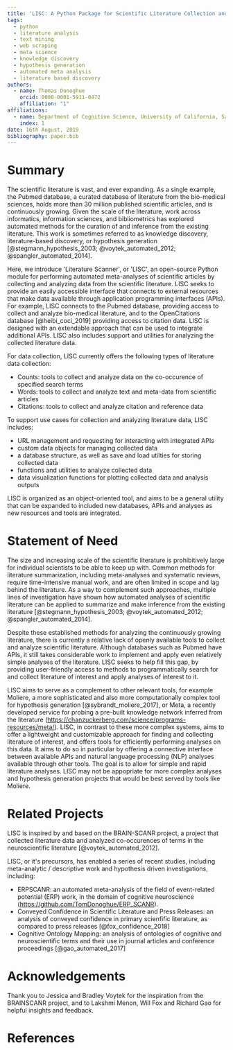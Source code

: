 ```yaml
---
title: 'LISC: A Python Package for Scientific Literature Collection and Analysis'
tags:
  - python
  - literature analysis
  - text mining
  - web scraping
  - meta science
  - knowledge discovery
  - hypothesis generation
  - automated meta analysis
  - literature based discovery
authors:
  - name: Thomas Donoghue
    orcid: 0000-0001-5911-0472
    affiliation: "1"
affiliations:
  - name: Department of Cognitive Science, University of California, San Diego
    index: 1
date: 16th August, 2019
bibliography: paper.bib
---
```


# Summary

The scientific literature is vast, and ever expanding. As a single example, the Pubmed database,
a curated database of literature from the bio-medical sciences, holds more than 30 million
published scientific articles, and is continuously growing. Given the scale of the literature,
work across informatics, information sciences, and bibliometrics has explored automated methods
for the curation of and inference from the existing literature. This work is sometimes referred
to as knowledge discovery, literature-based discovery, or hypothesis generation
[@stegmann_hypothesis_2003; @voytek_automated_2012; @spangler_automated_2014].

Here, we introduce 'Literature Scanner', or 'LISC', an open-source Python module for performing
automated meta-analyses of scientific articles by collecting and analyzing data from the
scientific literature. LISC seeks to provide an easily accessible interface that connects to
external resources that make data available through application programming interfaces (APIs).
For example, LISC connects to the Pubmed database, providing access to collect and analyze bio-medical
literature, and to the OpenCitations database [@heibi_coci_2019] providing access to citation data.
LISC is designed with an extendable approach that can be used to integrate additional APIs.
LISC also includes support and utilities for analyzing the collected literature data.

For data collection, LISC currently offers the following types of literature data collection:

- Counts: tools to collect and analyze data on the co-occurence of specified search terms
- Words: tools to collect and analyze text and meta-data from scientific articles
- Citations: tools to collect and analyze citation and reference data

To support use cases for collection and analyzing literature data, LISC includes:

- URL management and requesting for interacting with integrated APIs
- custom data objects for managing collected data
- a database structure, as well as save and load utilties for storing collected data
- functions and utilities to analyze collected data
- data visualization functions for plotting collected data and analysis outputs

LISC is organized as an object-oriented tool, and aims to be a general utility that can
be expanded to included new databases, APIs and analyses as new resources and tools are integrated.

# Statement of Need

The size and increasing scale of the scientific literature is prohibitively large for
individual scientists to be able to keep up with. Common methods for literature summarization,
including meta-analyses and systematic reviews, require time-intensive manual work, and are often
limited in scope and lag behind the literature. As a way to complement such approaches, multiple
lines of investigation have shown how automated analyses of scientific literature can be applied
to summarize and make inference from the existing literature [@stegmann_hypothesis_2003;
@voytek_automated_2012; @spangler_automated_2014].

Despite these established methods for analyzing the continuously growing literature, there is
currently a relative lack of openly available tools to collect and analyze scientific literature.
Although databases such as Pubmed have APIs, it still takes considerable work to implement and
apply even relatively simple analyses of the literature. LISC seeks to help fill this gap, by
providing user-friendly access to methods to programmatically search for and collect literature
of interest and apply analyses of interest to it.

LISC aims to serve as a complement to other relevant tools, for example Moliere,
a more sophisticated and also more computationally complex tool for hypothesis
generation [@sybrandt_moliere_2017], or Meta, a recently developed service for probing
a pre-built knowledge network inferred from the literature
(https://chanzuckerberg.com/science/programs-resources/meta/).
LISC, in contrast to these more complex systems, aims to offer a lightweight and customizable
approach for finding and collecting literature of interest, and offers tools for efficiently
performing analyses on this data. It aims to do so in particular by offering a connective
interface between available APIs and natural language processing (NLP) analyses
available through other tools. The goal is to allow for simple and rapid literature analyses.
LISC may not be appopriate for more complex analyses and hypothesis generation projects
that would be best served by tools like Moliere.

# Related Projects

LISC is inspired by and based on the BRAIN-SCANR project, a project that collected literature
data and analyzed co-occurences of terms in the neuroscientific literature [@voytek_automated_2012].

LISC, or it's precursors, has enabled a series of recent studies, including meta-analytic / descriptive
work and hypothesis driven investigations, including:

- ERPSCANR: an automated meta-analysis of the field of event-related potential (ERP) work,
in the domain of cognitive neuroscience (https://github.com/TomDonoghue/ERP_SCANR).
- Conveyed Confidence in Scientific Literature and Press Releases: an analysis of
conveyed confidence in primary scienfific literature, as compared to press releases [@fox_confidence_2018]
- Cognitive Ontology Mapping: an analysis of ontologies of cognitive and neuroscientific terms and
their use in journal articles and conference proceedings [@gao_automated_2017]

# Acknowledgements

Thank you to Jessica and Bradley Voytek for the inspiration from the BRAINSCANR project,
and to Lakshmi Menon, Will Fox and Richard Gao for helpful insights and feedback.

# References
